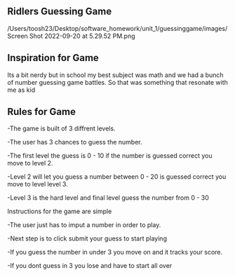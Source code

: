 ## Ridlers Guessing Game
/Users/toosh23/Desktop/software_homework/unit_1/guessinggame/images/Screen Shot 2022-09-20 at 5.29.52 PM.png


## Inspiration for Game
Its a bit nerdy but in school my best subject was math and we had a bunch of number guessing game battles. So that was something that resonate with me as kid


## Rules for Game
-The game is built of 3 diffrent  levels.

-The user has 3 chances to guess the number.

-The first level the guess is 0 - 10 if the number is guessed correct you move to level 2.

-Level 2 will let you guess a number between 0 - 20 is guessed correct you move to level level 3.

-Level 3 is the hard level and final level guess the number from 0 - 30

Instructions for the game are simple

-The user just has to imput a number in order to play.

-Next step is to click submit your guess to start playing

-If you guess the number in under 3 you move on and it tracks your score.

-If you dont guess in 3 you lose and have to start all over
